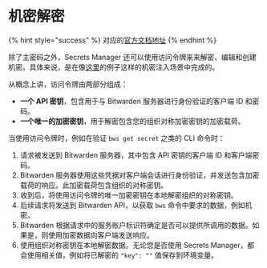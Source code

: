 # 机密解密

{% hint style="success" %}
对应的[官方文档地址](https://bitwarden.com/help/secret-decryption/)
{% endhint %}

除了主密码之外，Secrets Manager 还可以使用访问令牌来来解密、编辑和创建机密。具体来说，是在像[这里](../get-started/developer-quick-start.md)的例子这样的机密注入场景中完成的。

从概念上讲，访问令牌由两部分组成：

* **一个 API 密钥**，包含用于与 Bitwarden 服务器进行身份验证的客户端 ID 和密码。
* **一个唯一的加密密钥**，用于解密包含您的组织对称加密密钥的加密载荷。

当使用访问令牌时，例如在验证 `bws get secret` 之类的 CLI 命令时：

1. 请求被发送到 Bitwarden 服务器，其中包含 API 密钥的客户端 ID 和客户端密码。
2. Bitwarden 服务器使用这些凭据对客户端会话进行身份验证，并发送包含加密载荷的响应。此加密载荷包含组织的对称密钥。
3. 收到后，将使用访问令牌的唯一加密密钥在本地解密组织的对称密钥。
4. 后续请求将发送到 Bitwarden API，以获取 `bws` 命令中要求的数据，例如机密。
5. Bitwarden 根据请求中的服务账户标识符确定是否可以提供所调用的数据。如果是，则使用加密数据向客户端发送响应。
6. 使用组织对称密钥在本地解密数据。无论您是否使用 Secrets Manager，都会使用相关值，例如将已解密的 `"key": ""` 值保存到环境变量。
